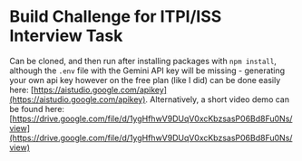 # Build Challenge for ITPI/ISS Interview Task

Can be cloned, and then run after installing packages with `npm install`, although the `.env` file with the Gemini API key will be missing - generating your own api key however on the free plan (like I did) can be done easily here: [https://aistudio.google.com/apikey](https://aistudio.google.com/apikey). Alternatively, a short video demo can be found here: [https://drive.google.com/file/d/1ygHfhwV9DUqV0xcKbzsasP06Bd8Fu0Ns/view](https://drive.google.com/file/d/1ygHfhwV9DUqV0xcKbzsasP06Bd8Fu0Ns/view)
